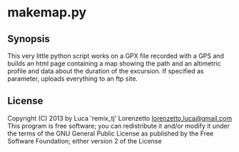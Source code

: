 # makemap.py

## Synopsis

This very little python script works on a GPX file recorded with a GPS and builds an html page containing a map showing the path and an altimetric profile and data about the duration of the excursion. If specified as parameter, uploads everything to an ftp site.

## License
 
Copyright (C) 2013 by Luca 'remix\_tj' Lorenzetto <lorenzetto.luca@gmail.com>
This program is free software; you can redistribute it and/or modify it under the terms of the GNU General Public License as published by the Free Software Foundation; either version 2 of the License
